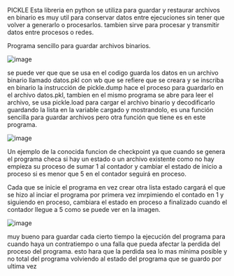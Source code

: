 PICKLE
Esta libreria en python se utiliza para guardar y restaurar archivos en binario es muy
util para conservar datos entre ejecuciones sin tener que volver a generarlo o
procesarlos. tambien sirve para procesar y transmitir datos entre procesos o redes.

Programa sencillo para guardar archivos binarios.

![image](https://github.com/user-attachments/assets/de6ae6b7-265f-44c0-8055-e083ccca4c0b)


se puede ver que que se usa en el codigo guarda los datos en un archivo binario
llamado datos.pkl con wb que se refiere que se creara y se inscriba en binario la
instrucción de pickle.dump hace el proceso para guardarlo en el archivo datos.pkl,
tambien en el mismo programa se abre para leer el archivo, se usa pickle.load para
cargar el archivo binario y decodificarlo
guardando la lista en la variable cargado y mostrandolo, es una función sencilla para
guardar archivos pero otra función que tiene es en este programa.

![image](https://github.com/user-attachments/assets/bb419fb4-b68f-44c7-baa4-0b83a4a96970)

Un ejemplo de la conocida funcion de checkpoint ya que cuando se genera el
programa checa si hay un estado o un archivo existente como no hay empieza su
proceso de sumar 1 al contador y cambiar el estado de inicio a proceso si es menor
que 5 en el contador seguirá en proceso.

Cada que se inicie el programa en vez crear otra lista estado cargará el que se hizo
al inciar el programa por primera vez imrpimiendo el contado en 1 y siguiendo en
proceso, cambiara el estado en proceso a finalizado cuando el contador llegue a 5
como se puede ver en la imagen.

![image](https://github.com/user-attachments/assets/be9427f4-db4b-4786-8978-a85243e11f42)

muy bueno para guardar cada cierto tiempo la ejecución del programa para cuando
haya un contratiempo o una falla que pueda afectar la perdida del proceso del
programa. esto hara que la perdida sea lo mas mínima posible y no total del
programa volviendo al estado del programa que se guardo por ultima vez
